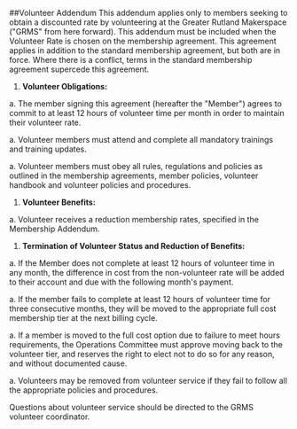 ##Volunteer Addendum
This addendum applies only to members seeking to obtain a discounted rate by volunteering at the Greater Rutland Makerspace ("GRMS" from here forward).  This addendum must be included when the Volunteer Rate is chosen on the membership agreement.  This agreement applies in addition to the standard membership agreement, but both are in force.  Where there is a conflict, terms in the standard membership agreement supercede this agreement.

1. **Volunteer Obligations:**

  a. The member signing this agreement (hereafter the "Member") agrees to commit to at least 12 hours of volunteer time per month in order to maintain their volunteer rate.
  
  a. Volunteer members must attend and complete all mandatory trainings and training updates.
  
  a. Volunteer members must obey all rules, regulations and policies as outlined in the membership agreements, member policies, volunteer handbook and volunteer policies and procedures.
  
1. **Volunteer Benefits:**

  a. Volunteer receives a reduction membership rates, specified in the Membership Addendum.
  
1. **Termination of Volunteer Status and Reduction of Benefits:**
  
  a. If the Member does not complete at least 12 hours of volunteer time in any month, the difference in cost from the non-volunteer rate will be added to their account and due with the following month's payment.  

  a. If the member fails to complete at least 12 hours of volunteer time for three consecutive months, they will be moved to the appropriate full cost membership tier at the next billing cycle.
  
  a. If a member is moved to the full cost option due to failure to meet hours requirements, the Operations Committee must approve moving back to the volunteer tier, and reserves the right to elect not to do so for any reason, and without documented cause.

  a. Volunteers may be removed from volunteer service if they fail to follow all the appropriate policies and procedures.

Questions about volunteer service should be directed to the GRMS volunteer coordinator.
